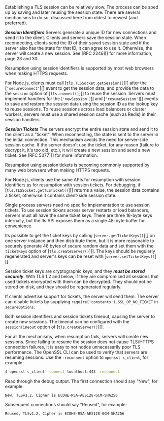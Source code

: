 
Establishing a TLS session can be relatively slow. The process can be sped
up by saving and later reusing the session state. There are several mechanisms
to do so, discussed here from oldest to newest (and preferred).

***Session Identifiers*** Servers generate a unique ID for new connections and
send it to the client. Clients and servers save the session state. When
reconnecting, clients send the ID of their saved session state and if the server
also has the state for that ID, it can agree to use it. Otherwise, the server
will create a new session. See [RFC 2246][] for more information, page 23 and
30.

Resumption using session identifiers is supported by most web browsers when
making HTTPS requests.

For Node.js, clients must call [`tls.TLSSocket.getSession()`][] after the
[`'secureConnect'`][] event to get the session data, and provide the data to the
`session` option of [`tls.connect()`][] to reuse the session. Servers must
implement handlers for the [`'newSession'`][] and [`'resumeSession'`][] events
to save and restore the session data using the session ID as the lookup key to
reuse sessions. To reuse sessions across load balancers or cluster workers,
servers must use a shared session cache (such as Redis) in their session
handlers.

***Session Tickets*** The servers encrypt the entire session state and send it
to the client as a "ticket". When reconnecting, the state is sent to the server
in the initial connection. This mechanism avoids the need for server-side
session cache. If the server doesn't use the ticket, for any reason (failure
to decrypt it, it's too old, etc.), it will create a new session and send a new
ticket. See [RFC 5077][] for more information.

Resumption using session tickets is becoming commonly supported by many web
browsers when making HTTPS requests.

For Node.js, clients use the same APIs for resumption with session identifiers
as for resumption with session tickets. For debugging, if
[`tls.TLSSocket.getTLSTicket()`][] returns a value, the session data contains a
ticket, otherwise it contains client-side session state.

Single process servers need no specific implementation to use session tickets.
To use session tickets across server restarts or load balancers, servers must
all have the same ticket keys. There are three 16-byte keys internally, but the
tls API exposes them as a single 48-byte buffer for convenience.

Its possible to get the ticket keys by calling [`server.getTicketKeys()`][] on
one server instance and then distribute them, but it is more reasonable to
securely generate 48 bytes of secure random data and set them with the
`ticketKeys` option of [`tls.createServer()`][]. The keys should be regularly
regenerated and server's keys can be reset with
[`server.setTicketKeys()`][].

Session ticket keys are cryptographic keys, and they ***must be stored
securely***. With TLS 1.2 and below, if they are compromised all sessions that
used tickets encrypted with them can be decrypted. They should not be stored
on disk, and they should be regenerated regularly.

If clients advertise support for tickets, the server will send them. The
server can disable tickets by supplying
`require('constants').SSL_OP_NO_TICKET` in `secureOptions`.

Both session identifiers and session tickets timeout, causing the server to
create new sessions. The timeout can be configured with the `sessionTimeout`
option of [`tls.createServer()`][].

For all the mechanisms, when resumption fails, servers will create new sessions.
Since failing to resume the session does not cause TLS/HTTPS connection
failures, it is easy to not notice unnecessarily poor TLS performance. The
OpenSSL CLI can be used to verify that servers are resuming sessions. Use the
`-reconnect` option to `openssl s_client`, for example:

```sh
$ openssl s_client -connect localhost:443 -reconnect
```

Read through the debug output. The first connection should say "New", for
example:

```text
New, TLSv1.2, Cipher is ECDHE-RSA-AES128-GCM-SHA256
```

Subsequent connections should say "Reused", for example:

```text
Reused, TLSv1.2, Cipher is ECDHE-RSA-AES128-GCM-SHA256
```

